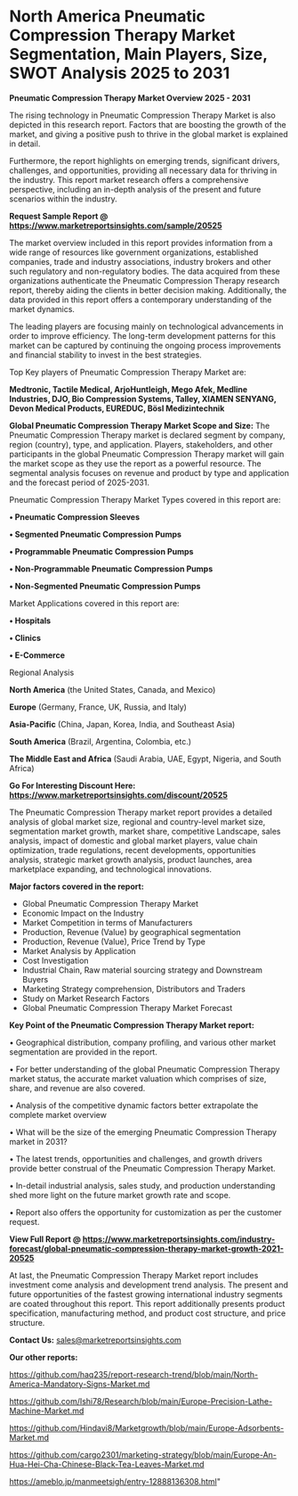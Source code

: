 # North America Pneumatic Compression Therapy Market Segmentation, Main Players, Size, SWOT Analysis 2025 to 2031

<Strong> Pneumatic Compression Therapy Market Overview 2025 - 2031</strong>

The rising technology in Pneumatic Compression Therapy Market is also depicted in this research report. Factors that are boosting the growth of the market, and giving a positive push to thrive in the global market is explained in detail.

Furthermore, the report highlights on emerging trends, significant drivers, challenges, and opportunities, providing all necessary data for thriving in the industry. This report market research offers a comprehensive perspective, including an in-depth analysis of the present and future scenarios within the industry.

<strong>Request Sample Report @ <a href=https://www.marketreportsinsights.com/sample/20525>https://www.marketreportsinsights.com/sample/20525</a></strong>

The market overview included in this report provides information from a wide range of resources like government organizations, established companies, trade and industry associations, industry brokers and other such regulatory and non-regulatory bodies. The data acquired from these organizations authenticate the Pneumatic Compression Therapy research report, thereby aiding the clients in better decision making. Additionally, the data provided in this report offers a contemporary understanding of the market dynamics.

The leading players are focusing mainly on technological advancements in order to improve efficiency. The long-term development patterns for this market can be captured by continuing the ongoing process improvements and financial stability to invest in the best strategies.

Top Key players of Pneumatic Compression Therapy Market are:

<strong>Medtronic, Tactile Medical, ArjoHuntleigh, Mego Afek, Medline Industries, DJO, Bio Compression Systems, Talley, XIAMEN SENYANG, Devon Medical Products, EUREDUC, Bösl Medizintechnik</strong>

<strong><b>Global Pneumatic Compression Therapy Market Scope and Size:</b></strong>
The Pneumatic Compression Therapy market is declared segment by company, region (country), type, and application. Players, stakeholders, and other participants in the global Pneumatic Compression Therapy market will gain the market scope as they use the report as a powerful resource. The segmental analysis focuses on revenue and product by type and application and the forecast period of 2025-2031.

Pneumatic Compression Therapy Market Types covered in this report are:

<strong>• Pneumatic Compression Sleeves

• Segmented Pneumatic Compression Pumps

• Programmable Pneumatic Compression Pumps

• Non-Programmable Pneumatic Compression Pumps

• Non-Segmented Pneumatic Compression Pumps</strong>

Market Applications covered in this report are:

<strong>• Hospitals

• Clinics

• E-Commerce</strong> 

Regional Analysis

<strong>North America</strong> (the United States, Canada, and Mexico)

<strong>Europe</strong> (Germany, France, UK, Russia, and Italy)

<strong>Asia-Pacific</strong> (China, Japan, Korea, India, and Southeast Asia)

<strong>South America</strong> (Brazil, Argentina, Colombia, etc.)

<strong>The Middle East and Africa</strong> (Saudi Arabia, UAE, Egypt, Nigeria, and South Africa)

<strong>Go For Interesting Discount Here: <a href=https://www.marketreportsinsights.com/discount/20525>https://www.marketreportsinsights.com/discount/20525</a></strong>

The Pneumatic Compression Therapy market report provides a detailed analysis of global market size, regional and country-level market size, segmentation market growth, market share, competitive Landscape, sales analysis, impact of domestic and global market players, value chain optimization, trade regulations, recent developments, opportunities analysis, strategic market growth analysis, product launches, area marketplace expanding, and technological innovations.

<strong><b>Major factors covered in the report:</b></strong>
<ul>
  <li>Global Pneumatic Compression Therapy Market </li>
  <li>Economic Impact on the Industry</li>
  <li>Market Competition in terms of Manufacturers</li>
  <li>Production, Revenue (Value) by geographical segmentation</li>
  <li>Production, Revenue (Value), Price Trend by Type</li>
  <li>Market Analysis by Application</li>
  <li>Cost Investigation</li>
  <li>Industrial Chain, Raw material sourcing strategy and Downstream Buyers</li>
  <li>Marketing Strategy comprehension, Distributors and Traders</li>
  <li>Study on Market Research Factors</li>
  <li>Global Pneumatic Compression Therapy Market Forecast</li>
</ul>

<strong><b>Key Point of the Pneumatic Compression Therapy Market report:</b></strong>

• Geographical distribution, company profiling, and various other market segmentation are provided in the report.

• For better understanding of the global Pneumatic Compression Therapy market status, the accurate market valuation which comprises of size, share, and revenue are also covered.

• Analysis of the competitive dynamic factors better extrapolate the complete market overview

• What will be the size of the emerging Pneumatic Compression Therapy market in 2031?

• The latest trends, opportunities and challenges, and growth drivers provide better construal of the Pneumatic Compression Therapy Market.

• In-detail industrial analysis, sales study, and production understanding shed more light on the future market growth rate and scope.

• Report also offers the opportunity for customization as per the customer request.

<strong><b>View Full Report @ <a href=https://www.marketreportsinsights.com/industry-forecast/global-pneumatic-compression-therapy-market-growth-2021-20525>https://www.marketreportsinsights.com/industry-forecast/global-pneumatic-compression-therapy-market-growth-2021-20525</a></b></strong>


At last, the Pneumatic Compression Therapy Market report includes investment come analysis and development trend analysis. The present and future opportunities of the fastest growing international industry segments are coated throughout this report. This report additionally presents product specification, manufacturing method, and product cost structure, and price structure.

<strong>Contact Us:</strong>
sales@marketreportsinsights.com

<strong>Our other reports:</strong>

<a href=https://github.com/haq235/report-research-trend/blob/main/North-America-Mandatory-Signs-Market.md>https://github.com/haq235/report-research-trend/blob/main/North-America-Mandatory-Signs-Market.md</a>

<a href=https://github.com/Ishi78/Research/blob/main/Europe-Precision-Lathe-Machine-Market.md>https://github.com/Ishi78/Research/blob/main/Europe-Precision-Lathe-Machine-Market.md</a>

<a href=https://github.com/Hindavi8/Marketgrowth/blob/main/Europe-Adsorbents-Market.md>https://github.com/Hindavi8/Marketgrowth/blob/main/Europe-Adsorbents-Market.md</a>

<a href=https://github.com/cargo2301/marketing-strategy/blob/main/Europe-An-Hua-Hei-Cha-Chinese-Black-Tea-Leaves-Market.md>https://github.com/cargo2301/marketing-strategy/blob/main/Europe-An-Hua-Hei-Cha-Chinese-Black-Tea-Leaves-Market.md</a>

<a href=https://ameblo.jp/manmeetsigh/entry-12888136308.html>https://ameblo.jp/manmeetsigh/entry-12888136308.html</a>"
